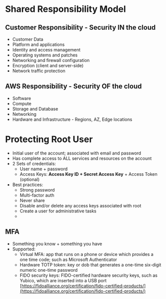 # Shared Responsibility Model

## Customer Responsibility - Security IN the cloud
* Customer Data
* Platform and applications
* Identity and access management
* Operating systems and patches
* Networking and firewall configuration
* Encryption (client and server-side)
* Network traffic protection

## AWS Responsibility - Security OF the cloud
* Software
* Compute
* Storage and Database
* Networking
* Hardware and Infrastructure - Regions, AZ, Edge locations

# Protecting Root User
  * Initial user of the account; associated with email and password
  * Has complete access to ALL services and resources on the account
  * 2 Sets of credentials:
    * User name + password
    * Access Keys: **Access Key ID + Secret Access Key** + Access Token (optional)
  * Best practices:
    * Strong password
    * Multi-factor auth
    * Never share
    * Disable and/or delete any access keys associated with root
    * Create a user for administrative tasks
    * 
  ## MFA
  * Something you know + something you have
  * Supported:
    * Virtual MFA: app that runs on a phone or device which provides a one time code; such as Microsoft Authenticator
    * Hardware TOTP token: key or dob that generates a one-time six-digit numeric one-time password
    * FIDO security keys: FIDO-certified hardware security keys, such as Yubico, which are inserted into a USB port [https://fidoalliance.org/certification/fido-certified-products/](https://fidoalliance.org/certification/fido-certified-products/)